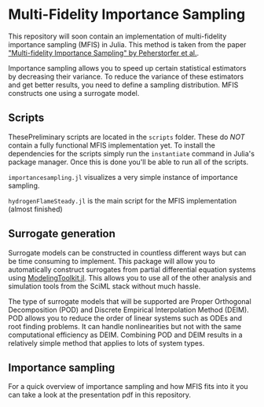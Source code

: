 # Multi-Fidelity Importance Sampling

This repository will soon contain an implementation of multi-fidelity importance sampling (MFIS) in Julia. This method is taken from the paper ["Multi-fidelity Importance Sampling" by Peherstorfer et al.](https://www.sciencedirect.com/science/article/pii/S004578251500393X).

Importance sampling allows you to speed up certain statistical estimators by decreasing their variance. To reduce the variance of these estimators and get better results, you need to define a sampling distribution. MFIS constructs one using a surrogate model.

## Scripts

ThesePreliminary scripts are located in the `scripts` folder. These do *NOT* contain a fully functional MFIS implementation yet. To install the dependencies for the scripts simply run the `instantiate` command in Julia's package manager. Once this is done you'll be able to run all of the scripts.

`importancesampling.jl` visualizes a very simple instance of importance sampling.

`hydrogenFlameSteady.jl` is the main script for the MFIS implementation (almost finished)

## Surrogate generation

Surrogate models can be constructed in countless different ways but can be time consuming to implement. This package will allow you to automatically construct surrogates from partial differential equation systems using [ModelingToolkit.jl](https://mtk.sciml.ai). This allows you to use all of the other analysis and simulation tools from the SciML stack without much hassle. 

The type of surrogate models that will be supported are Proper Orthogonal Decomposition (POD) and Discrete Empirical Interpolation Method (DEIM). POD allows you to reduce the order of linear systems such as ODEs and root finding problems. It can handle nonlinearities but not with the same computational efficiency as DEIM. Combining POD and DEIM results in a relatively simple method that applies to lots of system types.

## Importance sampling

For a quick overview of importance sampling and how MFIS fits into it you can take a look at the presentation pdf in this repository.
